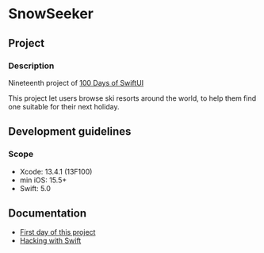# SnowSeeker

## Project

### Description

Nineteenth project of [100 Days of SwiftUI](https://www.hackingwithswift.com/100/swiftui)

This project let users browse ski resorts around the world, to help them find one suitable for their next holiday.

## Development guidelines

### Scope

* Xcode: 13.4.1 (13F100)
* min iOS: 15.5+ 
* Swift: 5.0

## Documentation

* [First day of this project](https://www.hackingwithswift.com/100/swiftui/96)
* [Hacking with Swift](https://www.hackingwithswift.com)
